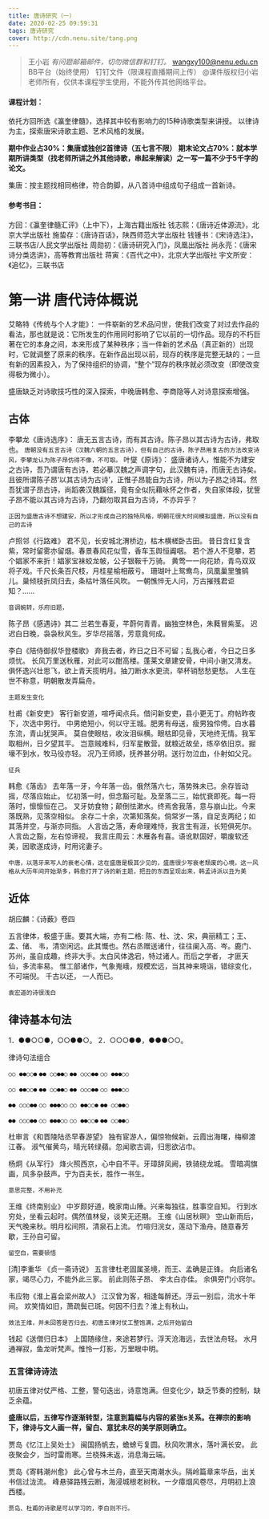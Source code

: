 ```yaml
---
title: 唐诗研究（一）
date: 2020-02-25 09:59:31
tags: 唐诗研究
cover: http://cdn.nenu.site/tang.png
---
```


> 王小岩
> *有问题邮箱邮件，切勿微信群和钉钉。*
> wangxy100@nenu.edu.cn
> BB平台（始终使用）
> 钉钉文件（限课程直播期间上传）
> @课件版权归小岩老师所有，仅供本课程学生使用，不能外传其他网络平台。

#### 课程计划：

依托方回所选《瀛奎律髓》，选择其中较有影响力的15种诗歌类型来讲授。
以律诗为主，探索唐宋诗歌主题、艺术风格的发展。

**期中作业占30%：集唐或独创2首律诗（五七言不限）**
**期末论文占70%：就本学期所讲类型（找老师所讲之外其他诗歌，串起来解读）之一写一篇不少于5千字的论文。**

集唐：按主题找相同格律，符合韵脚，从八首诗中组成句子组成一首新诗。

#### 参考书目：

方回：《瀛奎律髓汇评》（上中下），上海古籍出版社
钱志熙：《唐诗近体源流》，北京大学出版社
施蛰存：《唐诗百话》，陕西师范大学出版社
钱锺书：《宋诗选注》，三联书店/人民文学出版社
周勋初：《唐诗研究入门》，凤凰出版社
尚永亮：《唐宋诗分类选讲》，高等教育出版社
蒋寅：《百代之中》，北京大学出版社
宇文所安：《追忆》，三联书店

# 第一讲  唐代诗体概说

艾略特《传统与个人才能》：
一件崭新的艺术品问世，使我们改变了对过去作品的看法，那也就是说：它所发生的作用同时影响了它以前的一切作品。现存的不朽巨著在它的本身之间，本来形成了某种秩序；当一件新的艺术品（真正新的）出现时，它就调整了原来的秩序。在新作品出现以前，现存的秩序是完整无缺的；一旦有新的因素投入，为了保持组织的协调，“整个”现存的秩序就必须改变（即使改变得极为微小）。

盛唐缺乏对诗歌技巧性的深入探索，中晚唐韩愈、李商隐等人对诗意探索增强。

## 古体

李攀龙《唐诗选序》：
唐无五言古诗，而有其古诗。陈子昂以其古诗为古诗，弗取也。
`唐朝没有五言古诗（汉魏六朝的五言古诗），但有自己的古诗，陈子昂用复古的方法改变诗风，李攀龙认为陈子昂仿得不像，不可取。`
叶燮《原诗》：
盛唐诸诗人，惟能不为建安之古诗，吾乃谓唐有古诗，若必摹汉魏之声调字句，此汉魏有诗，而唐无古诗矣。且彼所谓陈子昂‘以其古诗为古诗’，正惟子昂能自为古诗，所以为子昂之诗耳。然吾犹谓子昂古诗，尚蹈袭汉魏蹊径，竟有全似阮藉咏怀之作者，失自家体段，犹訾子昂不能以其古诗为古诗，乃翻勿取其自为古诗，不亦异乎？

`正因为盛唐古诗不想建安，所以才形成自己的独特风格，明朝花很大时间模拟盛唐，所以没有自己的古诗`

卢照邻《行路难》
君不见，长安城北渭桥边，枯木横槎卧古田。
昔日含红复含紫，常时留雾亦留烟。春景春风花似雪，香车玉舆恒阗咽。
若个游人不竞攀，若个娼家不来折！娼家宝袜蛟龙帔，公子银鞍千万骑。
黄莺一一向花娇，青鸟双双将子戏。千尺长条百尺枝，月桂星榆相蔽亏。
珊瑚叶上鸳鸯鸟，凤凰巢里雏鹓儿。巢倾枝折凤归去，条枯叶落任风吹。
一朝憔悴无人问，万古摧残君讵知？……

`音调婉转，乐府旧题，`

陈子昂《感遇诗》其二
兰若生春夏，芊蔚何青青。幽独空林色，朱蕤冒紫茎。
迟迟白日晚，袅袅秋风生。岁华尽摇落，芳意竟何成。

李白《陪侍御叔华登楼歌》
弃我去者，昨日之日不可留；乱我心者，今日之日多烦忧。
长风万里送秋雁，对此可以酣高楼。蓬莱文章建安骨，中间小谢又清发。
俱怀逸兴壮思飞，欲上青天揽明月。抽刀断水水更流，举杯销愁愁更愁。
人生在世不称意，明朝散发弄扁舟。

`主题发生变化`

杜甫《新安吏》
客行新安道，喧呼闻点兵。借问新安吏，县小更无丁。府帖昨夜下，次选中男行。
中男绝短小，何以守王城。肥男有母送，瘦男独伶俜。白水暮东流，青山犹哭声。
莫自使眼枯，收汝泪纵横。眼枯即见骨，天地终无情。我军取相州，日夕望其平。
岂意贼难料，归军星散营。就粮近故垒，练卒依旧京。掘壕不到水，牧马役亦轻。
况乃王师顺，抚养甚分明。送行勿泣血，仆射如父兄。

`征兵`

韩愈《落齿》
去年落一牙，今年落一齿。俄然落六七，落势殊未已。余存皆动摇，尽落应始止。
忆初落一时，但念豁可耻。及至落二三，始忧衰即死。每一将落时，懔懔恒在己。
叉牙妨食物；颠倒怯漱水。终焉舍我落，意与崩山比。今来落既熟，见落空相似。
余存二十余，次第知落矣。倘常岁一落，自足支两纪；如其落并空，与渐亦同指。
人言齿之落，寿命理难恃，我言生有涯，长短俱死尔。人言齿之豁，左右惊谛视，
我言庄周云：木雁各有喜。语讹默固好，嚼废软还美，因歌遂成诗，时用诧妻子。

`中唐，以落牙来写人的衰老心情，这在盛唐是极其少见的，盛唐很少写衰老颓废的心境，这一风格从大历年间开始渐多，韩愈打开了诗的新主题，把丑的东西呈现出来，韩孟诗派以丑为美`

## 近体

胡应麟：《诗薮》卷四

五言律体，极盛于唐。要其大端，亦有二格: 陈、杜、沈、宋，典丽精工；王、孟、储、 韦，清空闲远。此其慨也。然右丞赠送诸什，往往阑入高、岑。鹿门、苏州，虽自成趣，终非大手。太白风体逸宕，特过诸人。而后之学者， 才匪天仙，多流率易。 惟工部诸作，气象嵬峨，规模宏远，当其神来境诣，错综变化， 不可端倪。 千古以还， 一人而已。

`袁宏道的诗很浅白`

## 律诗基本句法

1．●●○○●，○○●●○。
2．○○○●●，●●●○○。

律诗句法组合

`○○ ●●○○●`
`●● ○○●●○`
`●● ○○○●●`
`○○ ●●●○○`

`○○ ●●○○●`
`●● ○○●●○`
`●● ○○○●●`
`○○ ●●●○○`

`●● ○○○●●`
`○○ ●●●○○`
`○○ ●●○○●`
`●● ○○●●○`

`●● ○○○●●`
`○○ ●●●○○`
`○○ ●●○○●`
`●● ○○●●○`



杜审言《和晋陵陆丞早春游望》
独有宦游人，偏惊物候新。云霞出海曙，梅柳渡江春。
淑气催黄鸟，晴光转绿蘋。忽闻歌古调，归思欲沾巾。

杨炯《从军行》
烽火照西京，心中自不平。牙璋辞凤阙，铁骑绕龙城。
雪暗凋旗画，风多杂鼓声。宁为百夫长，胜作一书生。

`意思完整，不用补充`

王维《终南别业》
中岁颇好道，晚家南山陲。兴来每独往，胜事空自知。
行到水穷处，坐看云起时。偶然值林叟，谈笑无还期。
王维《山居秋暝》
空山新雨后，天气晚来秋。明月松间照，清泉石上流。
竹喧归浣女，莲动下渔舟。随意春芳歇，王孙自可留。

`留空白，需要顿悟`

[清]李重华 《贞一斋诗说》
五言律杜老固属圣境，而王、孟确是正锋。 向后诸名家，竭尽心力，不能外此三家。 前此则陈子昂、 李太白亦佳。 余俱旁门小窍尔。

韦应物《淮上喜会梁州故人》
江汉曾为客，相逢每醉还。浮云一别后，流水十年间。
欢笑情如旧，萧疏鬓已斑。何因不归去？淮上有秋山。

`效法王维，并未回答是否归去，初唐五律对仗工整饱满，之后开始留白`

钱起《送僧归日本》
上国随缘住，来途若梦行。浮天沧海远，去世法舟轻。
水月通禅寂，鱼龙听梵声。惟怜一灯影，万里眼中明。

### 五言律诗诗法

初唐五律对仗严格、工整，警句迭出，诗意饱满。但变化少，缺乏节奏的控制，缺乏余蕴。

**盛唐以后，五律写作逐渐转型，注意到篇幅与内容的紧张s关系。在禅宗的影响下，律诗与文人画一样，留白、意犹未尽的美学原则确立。**

贾岛《忆江上吴处士》
闽国扬帆去，蟾蜍亏复圆。秋风吹渭水，落叶满长安。
此夜聚会夕，当时雷雨寒。兰桡殊未返，消息海云端。

贾岛《寄韩潮州愈》
此心曾与木兰舟，直至天南潮水头。隔岭篇章来华岳，出关书信过泷流。
峰悬驿路残云断，海浸城根老树秋。一夕瘴烟风卷尽，月明初上浪西楼。

`贾岛、杜甫的诗歌是可以学习的，李白则不行。`